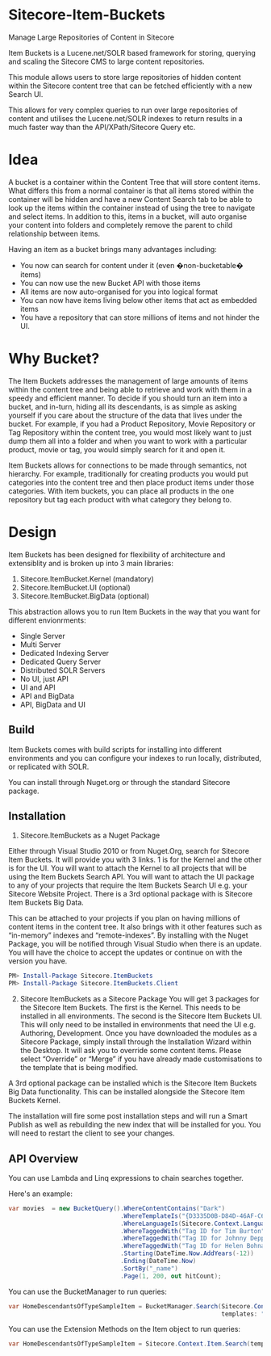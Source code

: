 Sitecore-Item-Buckets
=====================

Manage Large Repositories of Content in Sitecore

Item Buckets is a Lucene.net/SOLR based framework for storing, querying
and scaling the Sitecore CMS to large content repositories.

This module allows users to store large repositories of hidden content
within the Sitecore content tree that can be fetched efficiently with
a new Search UI.

This allows for very complex queries to run over large repositories of 
content and utilises the Lucene.net/SOLR indexes to return results in
a much faster way than the API/XPath/Sitecore Query etc.

Idea
=====================
A bucket is a container within the Content Tree that will store content
items. What differs this from a normal container is that all items 
stored within the container will be hidden and have a new Content 
Search tab to be able to look up the items within the container instead
of using the tree to navigate and select items. In addition to this, 
items in a bucket, will auto organise your content into folders and 
completely remove the parent to child relationship between items.

Having an item as a bucket brings many advantages including:

* You now can search for content under it (even �non-bucketable� items)
* You can now use the new Bucket API with those items
* All items are now auto-organised for you into logical format
* You can now have items living below other items that act as embedded items
* You have a repository that can store millions of items and not hinder the UI.

Why Bucket?
=====================
The Item Buckets addresses the management of large amounts of items within the 
content tree and being able to retrieve and work with them in a speedy and 
efficient manner. To decide if you should turn an item into a bucket, and 
in-turn, hiding all its descendants, is as simple as asking yourself if you
care about the structure of the data that lives under the bucket. For example,
if you had a Product Repository, Movie Repository or Tag Repository within 
the content tree, you would most likely want to just dump them all into a 
folder and when you want to work with a particular product, movie or tag, 
you would simply search for it and open it.

Item Buckets allows for connections to be made through semantics, not hierarchy. 
For example, traditionally for creating products you would put categories 
into the content tree and then place product items under those categories.
With item buckets, you can place all products in the one repository but tag
each product with what category they belong to.


Design
=====================

Item Buckets has been designed for flexibility of architecture and
extensiblity and is broken up into 3 main libraries:

1. Sitecore.ItemBucket.Kernel (mandatory)
2. Sitecore.ItemBucket.UI (optional)
3. Sitecore.ItemBucket.BigData (optional)

This abstraction allows you to run Item Buckets in the way that you want
for different envionrments:

* Single Server
* Multi Server
* Dedicated Indexing Server
* Dedicated Query Server
* Distributed SOLR Servers
* No UI, just API
* UI and API
* API and BigData
* API, BigData and UI


Build
-------------

Item Buckets comes with build scripts for installing into different
environments and you can configure your indexes to run locally, 
distributed, or replicated with SOLR.

You can install through Nuget.org or through the standard Sitecore 
package.

Installation
-------------

1) Sitecore.ItemBuckets as a Nuget Package

Either through Visual Studio 2010 or from Nuget.Org, search for Sitecore Item Buckets. 
It will provide you with 3 links. 1 is for the Kernel and the other is for the UI.
You will want to attach the Kernel to all projects that will be using the Item 
Buckets Search API. You will want to attach the UI package to any of your projects
that require the Item Buckets Search UI e.g. your Sitecore Website Project.
There is a 3rd optional package with is Sitecore Item Buckets Big Data. 

This can be attached to your projects if you plan on having millions of 
content items in the content tree. It also brings with it other features such as 
“in-memory” indexes and “remote-indexes”. By installing with the Nuget Package, 
you will be notified through Visual Studio when there is an update. You will have
the choice to accept the updates or continue on with the version you have.

``` Powershell
PM> Install-Package Sitecore.ItemBuckets
PM> Install-Package Sitecore.ItemBuckets.Client
``` 

2) Sitecore ItemBuckets as a Sitecore Package
You will get 3 packages for the Sitecore Item Buckets. The first is the Kernel. 
This needs to be installed in all environments. The second is the Sitecore Item
Buckets UI. This will only need to be installed in environments that need the 
UI e.g. Authoring, Development. Once you have downloaded the modules as a 
Sitecore Package, simply install through the Installation Wizard within the 
Desktop. It will ask you to override some content items. Please select “Override”
or “Merge” if you have already made customisations to the template that is being
modified.

A 3rd optional package can be installed which is the Sitecore Item Buckets Big
Data functionality. This can be installed alongside the Sitecore Item Buckets
Kernel.

The installation will fire some post installation steps and will run a Smart
Publish as well as rebuilding the new index that will be installed for you.
You will need to restart the client to see your changes.


API Overview
--------

You can use Lambda and Linq expressions to chain searches together.

Here's an example:

``` C#
var movies  = new BucketQuery().WhereContentContains("Dark")
                               .WhereTemplateIs("{D3335D0B-D84D-46AF-C620-A67A6022AB3F}")
                               .WhereLanguageIs(Sitecore.Context.Language)
                               .WhereTaggedWith("Tag ID for Tim Burton")
                               .WhereTaggedWith("Tag ID for Johnny Depp")
                               .WhereTaggedWith("Tag ID for Helen Bohnam-Carter")
                               .Starting(DateTime.Now.AddYears(-12))
                               .Ending(DateTime.Now)
                               .SortBy("_name")
                               .Page(1, 200, out hitCount);

```

You can use the BucketManager to run queries:

``` C#
var HomeDescendantsOfTypeSampleItem = BucketManager.Search(Sitecore.Context.Item, 
                                                           templates: "{76036F5E-CBCE-46D1-AF0A-4143F9B557AA}");
```

You can use the Extension Methods on the Item object to run queries:

``` C#
var HomeDescendantsOfTypeSampleItem = Sitecore.Context.Item.Search(templates: "{76036F5E-CBCE-46D1-AF0A-4143F9B557AA}");
```



